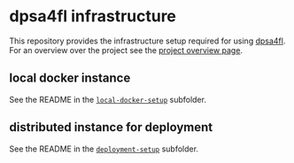 # dpsa4fl infrastructure

This repository provides the infrastructure setup required for using [dpsa4fl](https://github.com/dpsa-project/dpsa4fl/). For an overview over the project see the [project overview page](https://github.com/dpsa-project/overview).

## local docker instance

See the README in the [`local-docker-setup`](./local-docker-setup) subfolder.

## distributed instance for deployment

See the README in the [`deployment-setup`](./deployment-setup) subfolder.

